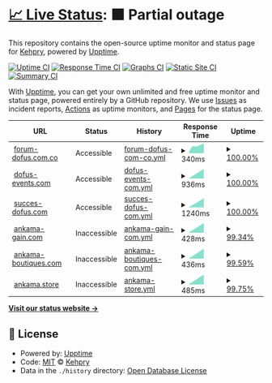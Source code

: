 # [📈 Live Status](https://Kehpry.github.io/phishcheck): <!--live status--> **🟧 Partial outage**

This repository contains the open-source uptime monitor and status page for [Kehpry](https://Kehpry.github.io/phishcheck), powered by [Upptime](https://github.com/upptime/upptime).

[![Uptime CI](https://github.com/Kehpry/phishcheck/workflows/Uptime%20CI/badge.svg)](https://github.com/Kehpry/phishcheck/actions?query=workflow%3A%22Uptime+CI%22)
[![Response Time CI](https://github.com/Kehpry/phishcheck/workflows/Response%20Time%20CI/badge.svg)](https://github.com/Kehpry/phishcheck/actions?query=workflow%3A%22Response+Time+CI%22)
[![Graphs CI](https://github.com/Kehpry/phishcheck/workflows/Graphs%20CI/badge.svg)](https://github.com/Kehpry/phishcheck/actions?query=workflow%3A%22Graphs+CI%22)
[![Static Site CI](https://github.com/Kehpry/phishcheck/workflows/Static%20Site%20CI/badge.svg)](https://github.com/Kehpry/phishcheck/actions?query=workflow%3A%22Static+Site+CI%22)
[![Summary CI](https://github.com/Kehpry/phishcheck/workflows/Summary%20CI/badge.svg)](https://github.com/Kehpry/phishcheck/actions?query=workflow%3A%22Summary+CI%22)

With [Upptime](https://upptime.js.org), you can get your own unlimited and free uptime monitor and status page, powered entirely by a GitHub repository. We use [Issues](https://github.com/Kehpry/phishcheck/issues) as incident reports, [Actions](https://github.com/Kehpry/phishcheck/actions) as uptime monitors, and [Pages](https://Kehpry.github.io/phishcheck) for the status page.

<!--start: status pages-->
<!-- This summary is generated by Upptime (https://github.com/upptime/upptime) -->
<!-- Do not edit this manually, your changes will be overwritten -->
<!-- prettier-ignore -->
| URL | Status | History | Response Time | Uptime |
| --- | ------ | ------- | ------------- | ------ |
| <img alt="" src="https://favicons.githubusercontent.com/forum-dofus.com.co" height="13"> [forum-dofus.com.co](http://forum-dofus.com.co/) | Accessible | [forum-dofus-com-co.yml](https://github.com/Kehpry/phishcheck/commits/HEAD/history/forum-dofus-com-co.yml) | <details><summary><img alt="Response time graph" src="./graphs/forum-dofus-com-co/response-time-week.png" height="20"> 340ms</summary><br><a href="https://phishcheck.dofhelp.fr/history/forum-dofus-com-co"><img alt="Response time 340" src="https://img.shields.io/endpoint?url=https%3A%2F%2Fraw.githubusercontent.com%2FKehpry%2Fphishcheck%2FHEAD%2Fapi%2Fforum-dofus-com-co%2Fresponse-time.json"></a><br><a href="https://phishcheck.dofhelp.fr/history/forum-dofus-com-co"><img alt="24-hour response time 389" src="https://img.shields.io/endpoint?url=https%3A%2F%2Fraw.githubusercontent.com%2FKehpry%2Fphishcheck%2FHEAD%2Fapi%2Fforum-dofus-com-co%2Fresponse-time-day.json"></a><br><a href="https://phishcheck.dofhelp.fr/history/forum-dofus-com-co"><img alt="7-day response time 340" src="https://img.shields.io/endpoint?url=https%3A%2F%2Fraw.githubusercontent.com%2FKehpry%2Fphishcheck%2FHEAD%2Fapi%2Fforum-dofus-com-co%2Fresponse-time-week.json"></a><br><a href="https://phishcheck.dofhelp.fr/history/forum-dofus-com-co"><img alt="30-day response time 340" src="https://img.shields.io/endpoint?url=https%3A%2F%2Fraw.githubusercontent.com%2FKehpry%2Fphishcheck%2FHEAD%2Fapi%2Fforum-dofus-com-co%2Fresponse-time-month.json"></a><br><a href="https://phishcheck.dofhelp.fr/history/forum-dofus-com-co"><img alt="1-year response time 340" src="https://img.shields.io/endpoint?url=https%3A%2F%2Fraw.githubusercontent.com%2FKehpry%2Fphishcheck%2FHEAD%2Fapi%2Fforum-dofus-com-co%2Fresponse-time-year.json"></a></details> | <details><summary><a href="https://phishcheck.dofhelp.fr/history/forum-dofus-com-co">100.00%</a></summary><a href="https://phishcheck.dofhelp.fr/history/forum-dofus-com-co"><img alt="All-time uptime 100.00%" src="https://img.shields.io/endpoint?url=https%3A%2F%2Fraw.githubusercontent.com%2FKehpry%2Fphishcheck%2FHEAD%2Fapi%2Fforum-dofus-com-co%2Fuptime.json"></a><br><a href="https://phishcheck.dofhelp.fr/history/forum-dofus-com-co"><img alt="24-hour uptime 100.00%" src="https://img.shields.io/endpoint?url=https%3A%2F%2Fraw.githubusercontent.com%2FKehpry%2Fphishcheck%2FHEAD%2Fapi%2Fforum-dofus-com-co%2Fuptime-day.json"></a><br><a href="https://phishcheck.dofhelp.fr/history/forum-dofus-com-co"><img alt="7-day uptime 100.00%" src="https://img.shields.io/endpoint?url=https%3A%2F%2Fraw.githubusercontent.com%2FKehpry%2Fphishcheck%2FHEAD%2Fapi%2Fforum-dofus-com-co%2Fuptime-week.json"></a><br><a href="https://phishcheck.dofhelp.fr/history/forum-dofus-com-co"><img alt="30-day uptime 100.00%" src="https://img.shields.io/endpoint?url=https%3A%2F%2Fraw.githubusercontent.com%2FKehpry%2Fphishcheck%2FHEAD%2Fapi%2Fforum-dofus-com-co%2Fuptime-month.json"></a><br><a href="https://phishcheck.dofhelp.fr/history/forum-dofus-com-co"><img alt="1-year uptime 100.00%" src="https://img.shields.io/endpoint?url=https%3A%2F%2Fraw.githubusercontent.com%2FKehpry%2Fphishcheck%2FHEAD%2Fapi%2Fforum-dofus-com-co%2Fuptime-year.json"></a></details>
| <img alt="" src="https://favicons.githubusercontent.com/dofus-events.com" height="13"> [dofus-events.com](https://dofus-events.com/) | Accessible | [dofus-events-com.yml](https://github.com/Kehpry/phishcheck/commits/HEAD/history/dofus-events-com.yml) | <details><summary><img alt="Response time graph" src="./graphs/dofus-events-com/response-time-week.png" height="20"> 936ms</summary><br><a href="https://phishcheck.dofhelp.fr/history/dofus-events-com"><img alt="Response time 936" src="https://img.shields.io/endpoint?url=https%3A%2F%2Fraw.githubusercontent.com%2FKehpry%2Fphishcheck%2FHEAD%2Fapi%2Fdofus-events-com%2Fresponse-time.json"></a><br><a href="https://phishcheck.dofhelp.fr/history/dofus-events-com"><img alt="24-hour response time 936" src="https://img.shields.io/endpoint?url=https%3A%2F%2Fraw.githubusercontent.com%2FKehpry%2Fphishcheck%2FHEAD%2Fapi%2Fdofus-events-com%2Fresponse-time-day.json"></a><br><a href="https://phishcheck.dofhelp.fr/history/dofus-events-com"><img alt="7-day response time 936" src="https://img.shields.io/endpoint?url=https%3A%2F%2Fraw.githubusercontent.com%2FKehpry%2Fphishcheck%2FHEAD%2Fapi%2Fdofus-events-com%2Fresponse-time-week.json"></a><br><a href="https://phishcheck.dofhelp.fr/history/dofus-events-com"><img alt="30-day response time 936" src="https://img.shields.io/endpoint?url=https%3A%2F%2Fraw.githubusercontent.com%2FKehpry%2Fphishcheck%2FHEAD%2Fapi%2Fdofus-events-com%2Fresponse-time-month.json"></a><br><a href="https://phishcheck.dofhelp.fr/history/dofus-events-com"><img alt="1-year response time 936" src="https://img.shields.io/endpoint?url=https%3A%2F%2Fraw.githubusercontent.com%2FKehpry%2Fphishcheck%2FHEAD%2Fapi%2Fdofus-events-com%2Fresponse-time-year.json"></a></details> | <details><summary><a href="https://phishcheck.dofhelp.fr/history/dofus-events-com">100.00%</a></summary><a href="https://phishcheck.dofhelp.fr/history/dofus-events-com"><img alt="All-time uptime 100.00%" src="https://img.shields.io/endpoint?url=https%3A%2F%2Fraw.githubusercontent.com%2FKehpry%2Fphishcheck%2FHEAD%2Fapi%2Fdofus-events-com%2Fuptime.json"></a><br><a href="https://phishcheck.dofhelp.fr/history/dofus-events-com"><img alt="24-hour uptime 100.00%" src="https://img.shields.io/endpoint?url=https%3A%2F%2Fraw.githubusercontent.com%2FKehpry%2Fphishcheck%2FHEAD%2Fapi%2Fdofus-events-com%2Fuptime-day.json"></a><br><a href="https://phishcheck.dofhelp.fr/history/dofus-events-com"><img alt="7-day uptime 100.00%" src="https://img.shields.io/endpoint?url=https%3A%2F%2Fraw.githubusercontent.com%2FKehpry%2Fphishcheck%2FHEAD%2Fapi%2Fdofus-events-com%2Fuptime-week.json"></a><br><a href="https://phishcheck.dofhelp.fr/history/dofus-events-com"><img alt="30-day uptime 100.00%" src="https://img.shields.io/endpoint?url=https%3A%2F%2Fraw.githubusercontent.com%2FKehpry%2Fphishcheck%2FHEAD%2Fapi%2Fdofus-events-com%2Fuptime-month.json"></a><br><a href="https://phishcheck.dofhelp.fr/history/dofus-events-com"><img alt="1-year uptime 100.00%" src="https://img.shields.io/endpoint?url=https%3A%2F%2Fraw.githubusercontent.com%2FKehpry%2Fphishcheck%2FHEAD%2Fapi%2Fdofus-events-com%2Fuptime-year.json"></a></details>
| <img alt="" src="https://favicons.githubusercontent.com/succes-dofus.com" height="13"> [succes-dofus.com](https://succes-dofus.com/) | Accessible | [succes-dofus-com.yml](https://github.com/Kehpry/phishcheck/commits/HEAD/history/succes-dofus-com.yml) | <details><summary><img alt="Response time graph" src="./graphs/succes-dofus-com/response-time-week.png" height="20"> 1240ms</summary><br><a href="https://phishcheck.dofhelp.fr/history/succes-dofus-com"><img alt="Response time 1240" src="https://img.shields.io/endpoint?url=https%3A%2F%2Fraw.githubusercontent.com%2FKehpry%2Fphishcheck%2FHEAD%2Fapi%2Fsucces-dofus-com%2Fresponse-time.json"></a><br><a href="https://phishcheck.dofhelp.fr/history/succes-dofus-com"><img alt="24-hour response time 1240" src="https://img.shields.io/endpoint?url=https%3A%2F%2Fraw.githubusercontent.com%2FKehpry%2Fphishcheck%2FHEAD%2Fapi%2Fsucces-dofus-com%2Fresponse-time-day.json"></a><br><a href="https://phishcheck.dofhelp.fr/history/succes-dofus-com"><img alt="7-day response time 1240" src="https://img.shields.io/endpoint?url=https%3A%2F%2Fraw.githubusercontent.com%2FKehpry%2Fphishcheck%2FHEAD%2Fapi%2Fsucces-dofus-com%2Fresponse-time-week.json"></a><br><a href="https://phishcheck.dofhelp.fr/history/succes-dofus-com"><img alt="30-day response time 1240" src="https://img.shields.io/endpoint?url=https%3A%2F%2Fraw.githubusercontent.com%2FKehpry%2Fphishcheck%2FHEAD%2Fapi%2Fsucces-dofus-com%2Fresponse-time-month.json"></a><br><a href="https://phishcheck.dofhelp.fr/history/succes-dofus-com"><img alt="1-year response time 1240" src="https://img.shields.io/endpoint?url=https%3A%2F%2Fraw.githubusercontent.com%2FKehpry%2Fphishcheck%2FHEAD%2Fapi%2Fsucces-dofus-com%2Fresponse-time-year.json"></a></details> | <details><summary><a href="https://phishcheck.dofhelp.fr/history/succes-dofus-com">100.00%</a></summary><a href="https://phishcheck.dofhelp.fr/history/succes-dofus-com"><img alt="All-time uptime 100.00%" src="https://img.shields.io/endpoint?url=https%3A%2F%2Fraw.githubusercontent.com%2FKehpry%2Fphishcheck%2FHEAD%2Fapi%2Fsucces-dofus-com%2Fuptime.json"></a><br><a href="https://phishcheck.dofhelp.fr/history/succes-dofus-com"><img alt="24-hour uptime 100.00%" src="https://img.shields.io/endpoint?url=https%3A%2F%2Fraw.githubusercontent.com%2FKehpry%2Fphishcheck%2FHEAD%2Fapi%2Fsucces-dofus-com%2Fuptime-day.json"></a><br><a href="https://phishcheck.dofhelp.fr/history/succes-dofus-com"><img alt="7-day uptime 100.00%" src="https://img.shields.io/endpoint?url=https%3A%2F%2Fraw.githubusercontent.com%2FKehpry%2Fphishcheck%2FHEAD%2Fapi%2Fsucces-dofus-com%2Fuptime-week.json"></a><br><a href="https://phishcheck.dofhelp.fr/history/succes-dofus-com"><img alt="30-day uptime 100.00%" src="https://img.shields.io/endpoint?url=https%3A%2F%2Fraw.githubusercontent.com%2FKehpry%2Fphishcheck%2FHEAD%2Fapi%2Fsucces-dofus-com%2Fuptime-month.json"></a><br><a href="https://phishcheck.dofhelp.fr/history/succes-dofus-com"><img alt="1-year uptime 100.00%" src="https://img.shields.io/endpoint?url=https%3A%2F%2Fraw.githubusercontent.com%2FKehpry%2Fphishcheck%2FHEAD%2Fapi%2Fsucces-dofus-com%2Fuptime-year.json"></a></details>
| <img alt="" src="https://favicons.githubusercontent.com/ankama-gain.com" height="13"> [ankama-gain.com](https://ankama-gain.com/) | Inaccessible | [ankama-gain-com.yml](https://github.com/Kehpry/phishcheck/commits/HEAD/history/ankama-gain-com.yml) | <details><summary><img alt="Response time graph" src="./graphs/ankama-gain-com/response-time-week.png" height="20"> 428ms</summary><br><a href="https://phishcheck.dofhelp.fr/history/ankama-gain-com"><img alt="Response time 428" src="https://img.shields.io/endpoint?url=https%3A%2F%2Fraw.githubusercontent.com%2FKehpry%2Fphishcheck%2FHEAD%2Fapi%2Fankama-gain-com%2Fresponse-time.json"></a><br><a href="https://phishcheck.dofhelp.fr/history/ankama-gain-com"><img alt="24-hour response time 428" src="https://img.shields.io/endpoint?url=https%3A%2F%2Fraw.githubusercontent.com%2FKehpry%2Fphishcheck%2FHEAD%2Fapi%2Fankama-gain-com%2Fresponse-time-day.json"></a><br><a href="https://phishcheck.dofhelp.fr/history/ankama-gain-com"><img alt="7-day response time 428" src="https://img.shields.io/endpoint?url=https%3A%2F%2Fraw.githubusercontent.com%2FKehpry%2Fphishcheck%2FHEAD%2Fapi%2Fankama-gain-com%2Fresponse-time-week.json"></a><br><a href="https://phishcheck.dofhelp.fr/history/ankama-gain-com"><img alt="30-day response time 428" src="https://img.shields.io/endpoint?url=https%3A%2F%2Fraw.githubusercontent.com%2FKehpry%2Fphishcheck%2FHEAD%2Fapi%2Fankama-gain-com%2Fresponse-time-month.json"></a><br><a href="https://phishcheck.dofhelp.fr/history/ankama-gain-com"><img alt="1-year response time 428" src="https://img.shields.io/endpoint?url=https%3A%2F%2Fraw.githubusercontent.com%2FKehpry%2Fphishcheck%2FHEAD%2Fapi%2Fankama-gain-com%2Fresponse-time-year.json"></a></details> | <details><summary><a href="https://phishcheck.dofhelp.fr/history/ankama-gain-com">99.34%</a></summary><a href="https://phishcheck.dofhelp.fr/history/ankama-gain-com"><img alt="All-time uptime 99.34%" src="https://img.shields.io/endpoint?url=https%3A%2F%2Fraw.githubusercontent.com%2FKehpry%2Fphishcheck%2FHEAD%2Fapi%2Fankama-gain-com%2Fuptime.json"></a><br><a href="https://phishcheck.dofhelp.fr/history/ankama-gain-com"><img alt="24-hour uptime 99.34%" src="https://img.shields.io/endpoint?url=https%3A%2F%2Fraw.githubusercontent.com%2FKehpry%2Fphishcheck%2FHEAD%2Fapi%2Fankama-gain-com%2Fuptime-day.json"></a><br><a href="https://phishcheck.dofhelp.fr/history/ankama-gain-com"><img alt="7-day uptime 99.34%" src="https://img.shields.io/endpoint?url=https%3A%2F%2Fraw.githubusercontent.com%2FKehpry%2Fphishcheck%2FHEAD%2Fapi%2Fankama-gain-com%2Fuptime-week.json"></a><br><a href="https://phishcheck.dofhelp.fr/history/ankama-gain-com"><img alt="30-day uptime 99.34%" src="https://img.shields.io/endpoint?url=https%3A%2F%2Fraw.githubusercontent.com%2FKehpry%2Fphishcheck%2FHEAD%2Fapi%2Fankama-gain-com%2Fuptime-month.json"></a><br><a href="https://phishcheck.dofhelp.fr/history/ankama-gain-com"><img alt="1-year uptime 99.34%" src="https://img.shields.io/endpoint?url=https%3A%2F%2Fraw.githubusercontent.com%2FKehpry%2Fphishcheck%2FHEAD%2Fapi%2Fankama-gain-com%2Fuptime-year.json"></a></details>
| <img alt="" src="https://favicons.githubusercontent.com/ankama-boutiques.com" height="13"> [ankama-boutiques.com](https://ankama-boutiques.com/) | Inaccessible | [ankama-boutiques-com.yml](https://github.com/Kehpry/phishcheck/commits/HEAD/history/ankama-boutiques-com.yml) | <details><summary><img alt="Response time graph" src="./graphs/ankama-boutiques-com/response-time-week.png" height="20"> 436ms</summary><br><a href="https://phishcheck.dofhelp.fr/history/ankama-boutiques-com"><img alt="Response time 436" src="https://img.shields.io/endpoint?url=https%3A%2F%2Fraw.githubusercontent.com%2FKehpry%2Fphishcheck%2FHEAD%2Fapi%2Fankama-boutiques-com%2Fresponse-time.json"></a><br><a href="https://phishcheck.dofhelp.fr/history/ankama-boutiques-com"><img alt="24-hour response time 436" src="https://img.shields.io/endpoint?url=https%3A%2F%2Fraw.githubusercontent.com%2FKehpry%2Fphishcheck%2FHEAD%2Fapi%2Fankama-boutiques-com%2Fresponse-time-day.json"></a><br><a href="https://phishcheck.dofhelp.fr/history/ankama-boutiques-com"><img alt="7-day response time 436" src="https://img.shields.io/endpoint?url=https%3A%2F%2Fraw.githubusercontent.com%2FKehpry%2Fphishcheck%2FHEAD%2Fapi%2Fankama-boutiques-com%2Fresponse-time-week.json"></a><br><a href="https://phishcheck.dofhelp.fr/history/ankama-boutiques-com"><img alt="30-day response time 436" src="https://img.shields.io/endpoint?url=https%3A%2F%2Fraw.githubusercontent.com%2FKehpry%2Fphishcheck%2FHEAD%2Fapi%2Fankama-boutiques-com%2Fresponse-time-month.json"></a><br><a href="https://phishcheck.dofhelp.fr/history/ankama-boutiques-com"><img alt="1-year response time 436" src="https://img.shields.io/endpoint?url=https%3A%2F%2Fraw.githubusercontent.com%2FKehpry%2Fphishcheck%2FHEAD%2Fapi%2Fankama-boutiques-com%2Fresponse-time-year.json"></a></details> | <details><summary><a href="https://phishcheck.dofhelp.fr/history/ankama-boutiques-com">99.59%</a></summary><a href="https://phishcheck.dofhelp.fr/history/ankama-boutiques-com"><img alt="All-time uptime 99.59%" src="https://img.shields.io/endpoint?url=https%3A%2F%2Fraw.githubusercontent.com%2FKehpry%2Fphishcheck%2FHEAD%2Fapi%2Fankama-boutiques-com%2Fuptime.json"></a><br><a href="https://phishcheck.dofhelp.fr/history/ankama-boutiques-com"><img alt="24-hour uptime 99.59%" src="https://img.shields.io/endpoint?url=https%3A%2F%2Fraw.githubusercontent.com%2FKehpry%2Fphishcheck%2FHEAD%2Fapi%2Fankama-boutiques-com%2Fuptime-day.json"></a><br><a href="https://phishcheck.dofhelp.fr/history/ankama-boutiques-com"><img alt="7-day uptime 99.59%" src="https://img.shields.io/endpoint?url=https%3A%2F%2Fraw.githubusercontent.com%2FKehpry%2Fphishcheck%2FHEAD%2Fapi%2Fankama-boutiques-com%2Fuptime-week.json"></a><br><a href="https://phishcheck.dofhelp.fr/history/ankama-boutiques-com"><img alt="30-day uptime 99.59%" src="https://img.shields.io/endpoint?url=https%3A%2F%2Fraw.githubusercontent.com%2FKehpry%2Fphishcheck%2FHEAD%2Fapi%2Fankama-boutiques-com%2Fuptime-month.json"></a><br><a href="https://phishcheck.dofhelp.fr/history/ankama-boutiques-com"><img alt="1-year uptime 99.59%" src="https://img.shields.io/endpoint?url=https%3A%2F%2Fraw.githubusercontent.com%2FKehpry%2Fphishcheck%2FHEAD%2Fapi%2Fankama-boutiques-com%2Fuptime-year.json"></a></details>
| <img alt="" src="https://favicons.githubusercontent.com/ankama.store" height="13"> [ankama.store](https://ankama.store/) | Inaccessible | [ankama-store.yml](https://github.com/Kehpry/phishcheck/commits/HEAD/history/ankama-store.yml) | <details><summary><img alt="Response time graph" src="./graphs/ankama-store/response-time-week.png" height="20"> 485ms</summary><br><a href="https://phishcheck.dofhelp.fr/history/ankama-store"><img alt="Response time 485" src="https://img.shields.io/endpoint?url=https%3A%2F%2Fraw.githubusercontent.com%2FKehpry%2Fphishcheck%2FHEAD%2Fapi%2Fankama-store%2Fresponse-time.json"></a><br><a href="https://phishcheck.dofhelp.fr/history/ankama-store"><img alt="24-hour response time 485" src="https://img.shields.io/endpoint?url=https%3A%2F%2Fraw.githubusercontent.com%2FKehpry%2Fphishcheck%2FHEAD%2Fapi%2Fankama-store%2Fresponse-time-day.json"></a><br><a href="https://phishcheck.dofhelp.fr/history/ankama-store"><img alt="7-day response time 485" src="https://img.shields.io/endpoint?url=https%3A%2F%2Fraw.githubusercontent.com%2FKehpry%2Fphishcheck%2FHEAD%2Fapi%2Fankama-store%2Fresponse-time-week.json"></a><br><a href="https://phishcheck.dofhelp.fr/history/ankama-store"><img alt="30-day response time 485" src="https://img.shields.io/endpoint?url=https%3A%2F%2Fraw.githubusercontent.com%2FKehpry%2Fphishcheck%2FHEAD%2Fapi%2Fankama-store%2Fresponse-time-month.json"></a><br><a href="https://phishcheck.dofhelp.fr/history/ankama-store"><img alt="1-year response time 485" src="https://img.shields.io/endpoint?url=https%3A%2F%2Fraw.githubusercontent.com%2FKehpry%2Fphishcheck%2FHEAD%2Fapi%2Fankama-store%2Fresponse-time-year.json"></a></details> | <details><summary><a href="https://phishcheck.dofhelp.fr/history/ankama-store">99.75%</a></summary><a href="https://phishcheck.dofhelp.fr/history/ankama-store"><img alt="All-time uptime 99.75%" src="https://img.shields.io/endpoint?url=https%3A%2F%2Fraw.githubusercontent.com%2FKehpry%2Fphishcheck%2FHEAD%2Fapi%2Fankama-store%2Fuptime.json"></a><br><a href="https://phishcheck.dofhelp.fr/history/ankama-store"><img alt="24-hour uptime 99.75%" src="https://img.shields.io/endpoint?url=https%3A%2F%2Fraw.githubusercontent.com%2FKehpry%2Fphishcheck%2FHEAD%2Fapi%2Fankama-store%2Fuptime-day.json"></a><br><a href="https://phishcheck.dofhelp.fr/history/ankama-store"><img alt="7-day uptime 99.75%" src="https://img.shields.io/endpoint?url=https%3A%2F%2Fraw.githubusercontent.com%2FKehpry%2Fphishcheck%2FHEAD%2Fapi%2Fankama-store%2Fuptime-week.json"></a><br><a href="https://phishcheck.dofhelp.fr/history/ankama-store"><img alt="30-day uptime 99.75%" src="https://img.shields.io/endpoint?url=https%3A%2F%2Fraw.githubusercontent.com%2FKehpry%2Fphishcheck%2FHEAD%2Fapi%2Fankama-store%2Fuptime-month.json"></a><br><a href="https://phishcheck.dofhelp.fr/history/ankama-store"><img alt="1-year uptime 99.75%" src="https://img.shields.io/endpoint?url=https%3A%2F%2Fraw.githubusercontent.com%2FKehpry%2Fphishcheck%2FHEAD%2Fapi%2Fankama-store%2Fuptime-year.json"></a></details>

<!--end: status pages-->

[**Visit our status website →**](https://Kehpry.github.io/phishcheck)

## 📄 License

- Powered by: [Upptime](https://github.com/upptime/upptime)
- Code: [MIT](./LICENSE) © [Kehpry](https://Kehpry.github.io/phishcheck)
- Data in the `./history` directory: [Open Database License](https://opendatacommons.org/licenses/odbl/1-0/)
